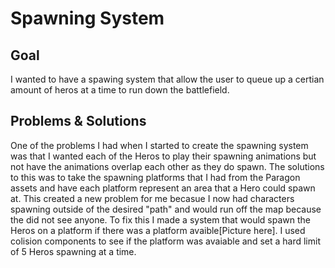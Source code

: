 # Spawning System

## Goal
I wanted to have a spawing system that allow the user to queue up a certian amount of heros at a time to run down the battlefield.
## Problems & Solutions 
One of the problems I had when I started to create the spawning system was that I wanted each of the Heros to play their spawning animations but not have the animations overlap each other as they do spawn. The solutions to this was to take the spawning platforms that I had from the Paragon assets and have each platform represent an area that a Hero could spawn at. This created a new problem for me becasue I now had characters spawning outside of the desired "path" and would run off the map because the did not see anyone. To fix this I made a system that would spawn the Heros on a platform if there was a platform avaible[Picture here]. I used colision components to see if the platform was avaiable and set a hard limit of 5 Heros spawning at a time.
